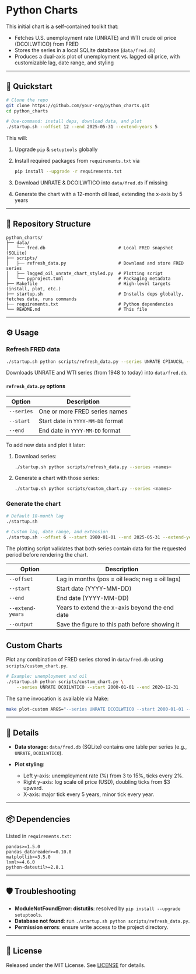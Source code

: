 # Python Charts

This initial chart is a self-contained toolkit that:

* Fetches U.S. unemployment rate (UNRATE) and WTI crude oil price (DCOILWTICO) from FRED  
* Stores the series in a local SQLite database (`data/fred.db`)  
* Produces a dual-axis plot of unemployment vs. lagged oil price, with customizable lag, date range, and styling  

---

## 🚀 Quickstart

```bash
# Clone the repo
git clone https://github.com/your-org/python_charts.git
cd python_charts

# One-command: install deps, download data, and plot
./startup.sh --offset 12 --end 2025-05-31 --extend-years 5
````

This will:

1. Upgrade `pip` & `setuptools` globally
2. Install required packages from `requirements.txt` via

   ```bash
   pip install --upgrade -r requirements.txt
   ```
3. Download UNRATE & DCOILWTICO into `data/fred.db` if missing
4. Generate the chart with a 12-month oil lead, extending the x-axis by 5 years

---

## 📁 Repository Structure

```
python_charts/
├── data/
│   └── fred.db                            # Local FRED snapshot (SQLite)
├── scripts/
│   ├── refresh_data.py                    # Download and store FRED series
│   ├── lagged_oil_unrate_chart_styled.py  # Plotting script
│   └── pyproject.toml                     # Packaging metadata
├── Makefile                               # High-level targets (install, plot, etc.)
├── startup.sh                             # Installs deps globally, fetches data, runs commands
├── requirements.txt                       # Python dependencies
└── README.md                              # This file
```

---

## ⚙️ Usage

### Refresh FRED data

```bash
./startup.sh python scripts/refresh_data.py --series UNRATE CPIAUCSL --start 1960-01-01
```

Downloads UNRATE and WTI series (from 1948 to today) into `data/fred.db`.

#### `refresh_data.py` options

| Option     | Description                         |
| ---------- | ----------------------------------- |
| `--series` | One or more FRED series names       |
| `--start`  | Start date in `YYYY-MM-DD` format   |
| `--end`    | End date in `YYYY-MM-DD` format     |

To add new data and plot it later:

1. Download series:

   ```bash
   ./startup.sh python scripts/refresh_data.py --series <names>
   ```

2. Generate a chart with those series:

   ```bash
   ./startup.sh python scripts/custom_chart.py --series <names>
   ```

### Generate the chart

```bash
# Default 18-month lag
./startup.sh

# Custom lag, date range, and extension
./startup.sh --offset 6 --start 1980-01-01 --end 2025-05-31 --extend-years 2
```

The plotting script validates that both series contain data for the
requested period before rendering the chart.

| Option           | Description                                     |
| ---------------- | ----------------------------------------------- |
| `--offset`       | Lag in months (pos = oil leads; neg = oil lags) |
| `--start`        | Start date (YYYY-MM-DD)                         |
| `--end`          | End date (YYYY-MM-DD)                           |
| `--extend-years` | Years to extend the x-axis beyond the end date  |
| `--output`       | Save the figure to this path before showing it  |

## Custom Charts

Plot any combination of FRED series stored in `data/fred.db` using
`scripts/custom_chart.py`.

```bash
# Example: unemployment and oil
./startup.sh python scripts/custom_chart.py \
    --series UNRATE DCOILWTICO --start 2000-01-01 --end 2020-12-31
```

The same invocation is available via Make:

```bash
make plot-custom ARGS="--series UNRATE DCOILWTICO --start 2000-01-01 --end 2020-12-31"
```

---

## 📝 Details

* **Data storage**: `data/fred.db` (SQLite) contains one table per series (e.g., `UNRATE`, `DCOILWTICO`).
* **Plot styling**:

  * Left y-axis: unemployment rate (%) from 3 to 15%, ticks every 2%.
  * Right y-axis: log scale oil price (USD), doubling ticks from \$3 upward.
  * X-axis: major tick every 5 years, minor tick every year.

---

## 📦 Dependencies

Listed in `requirements.txt`:

```text
pandas>=1.5.0
pandas_datareader>=0.10.0
matplotlib>=3.5.0
lxml>=4.6.0
python-dateutil>=2.8.1
```

---

## 🛡️ Troubleshooting

* **ModuleNotFoundError: distutils**: resolved by `pip install --upgrade setuptools`.
* **Database not found**: run `./startup.sh python scripts/refresh_data.py`.
* **Permission errors**: ensure write access to the project directory.

---

## 📄 License

Released under the MIT License. See [LICENSE](LICENSE) for details.

